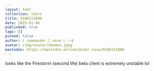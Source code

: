 ```yaml
---
layout: toot
collection: toots
title: 0106153800
date: 2025-01-06
published: true
tags: []
pinned: false
author: ⸸ commander ░ nova ⸸ :~$
avatar: /img/avatar/daemon.jpeg
mastodon: https://mastodon.online/@cmdr_nova/0106153800
---
```


looks like the Firestorm (second life) beta client is extremely unstable lol

